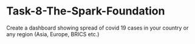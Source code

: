 # Task-8-The-Spark-Foundation
Create a dashboard showing spread of covid 19 cases in your country or any region (Asia, Europe, BRICS etc.)

